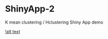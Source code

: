 # ShinyApp-2
K mean clustering / Hclustering Shiny App demo 

[!alt text](https://github.com/thiwankajayasiri/ShinyApp-2/blob/master/330px-Kernel_Machine.svg.png)
